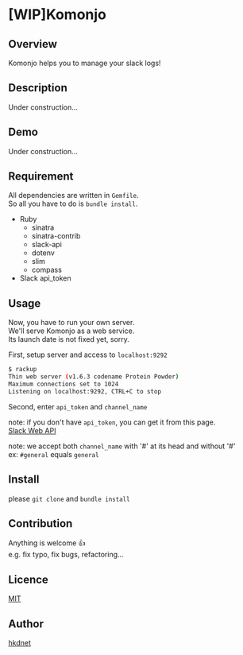 [WIP]Komonjo
====

## Overview

Komonjo helps you to manage your slack logs!

## Description

Under construction...

## Demo
Under construction...

## Requirement

All dependencies are written in `Gemfile`.  
So all you have to do is `bundle install`.

* Ruby
  * sinatra
  * sinatra-contrib
  + slack-api
  * dotenv
  * slim
  * compass
* Slack api_token

## Usage

Now, you have to run your own server.  
We'll serve Komonjo as a web service.  
Its launch date is not fixed yet, sorry.

First, setup server and access to `localhost:9292`

```bash
$ rackup
Thin web server (v1.6.3 codename Protein Powder)
Maximum connections set to 1024
Listening on localhost:9292, CTRL+C to stop
```

Second, enter `api_token` and `channel_name`

note: if you don't have `api_token`, you can get it from this page.  
[Slack Web API](https://api.slack.com/web)

note: we accept both `channel_name` with '#' at its head and without '#'  
ex: `#general` equals `general`

## Install

please `git clone` and `bundle install`

## Contribution

Anything is welcome :+1:  
e.g. fix typo, fix bugs, refactoring...

## Licence

[MIT](https://github.com/hkdnet/komonjo/blob/master/LICENSE)

## Author

[hkdnet](https://github.com/hkdnet)
